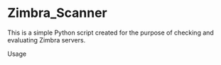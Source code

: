 # Zimbra_Scanner
This is a simple Python script created for the purpose of checking and evaluating Zimbra servers.


Usage

